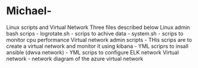 # Michael-
Linux scripts and Virtual Network
Three files described below
Linux admin bash scrips - logrotate.sh - scrips to achive data - system.sh - scrips to monitor cpu performance
Virtual network admin scripts - THis scrips are to create a virtual network and monitor it using kibana - YML scriprs to insall ansible (dwva network) - YML scrips to configure ELK network
Virtual network - network diagram of the azure virtual network
